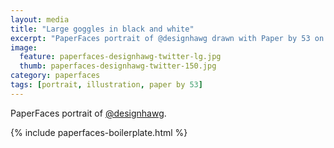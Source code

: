 ```yaml
---
layout: media
title: "Large goggles in black and white"
excerpt: "PaperFaces portrait of @designhawg drawn with Paper by 53 on an iPad."
image: 
  feature: paperfaces-designhawg-twitter-lg.jpg
  thumb: paperfaces-designhawg-twitter-150.jpg
category: paperfaces
tags: [portrait, illustration, paper by 53]
---
```


PaperFaces portrait of [@designhawg](http://twitter.com/designhawg).

{% include paperfaces-boilerplate.html %}